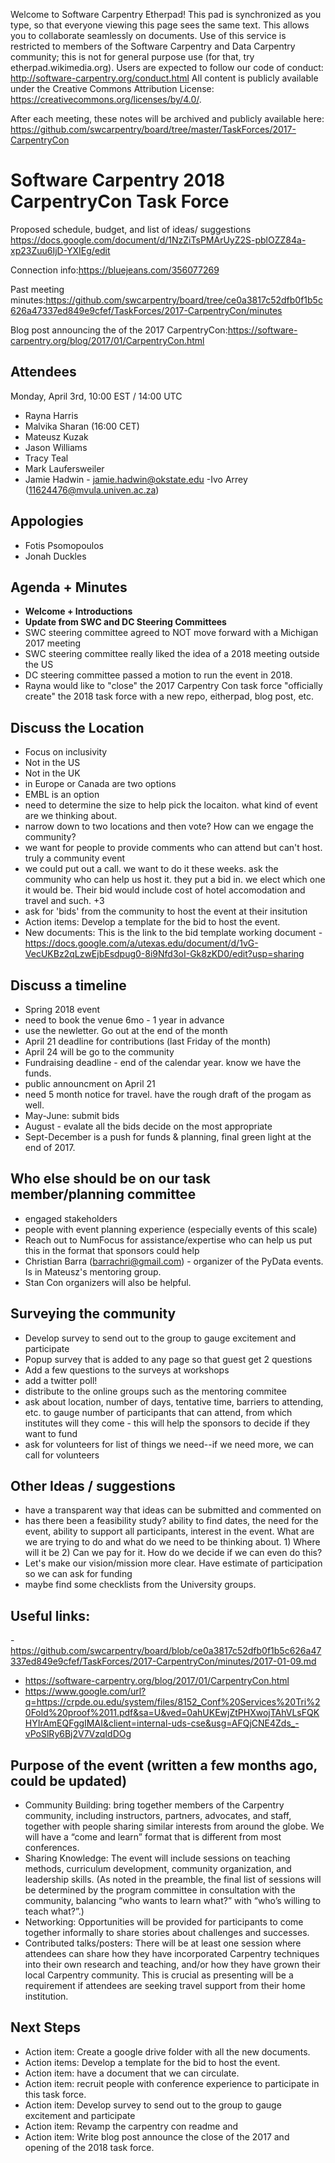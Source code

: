 Welcome to Software Carpentry Etherpad! This pad is synchronized as you type, so that everyone viewing this page sees the same text. This allows you to collaborate seamlessly on documents. Use of this service is restricted to members of the Software Carpentry and Data Carpentry community; this is not for general purpose use (for that, try etherpad.wikimedia.org). Users are expected to follow our code of conduct: http://software-carpentry.org/conduct.html All content is publicly available under the Creative Commons Attribution License: https://creativecommons.org/licenses/by/4.0/. 

After each meeting, these notes will be archived and publicly available here: https://github.com/swcarpentry/board/tree/master/TaskForces/2017-CarpentryCon

# Software Carpentry 2018 CarpentryCon Task Force

Proposed schedule, budget, and list of ideas/ suggestions
https://docs.google.com/document/d/1NzZiTsPMArUyZ2S-pblOZZ84a-xp23Zuu6IjD-YXIEg/edit

Connection info:https://bluejeans.com/356077269

Past meeting minutes:https://github.com/swcarpentry/board/tree/ce0a3817c52dfb0f1b5c626a47337ed849e9cfef/TaskForces/2017-CarpentryCon/minutes 

Blog post announcing the of the 2017 CarpentryCon:https://software-carpentry.org/blog/2017/01/CarpentryCon.html

## Attendees
Monday, April 3rd, 10:00 EST / 14:00 UTC
- Rayna Harris
- Malvika Sharan (16:00 CET)
- Mateusz Kuzak
- Jason Williams
- Tracy Teal
- Mark Laufersweiler 
- Jamie Hadwin - jamie.hadwin@okstate.edu
-Ivo Arrey (11624476@mvula.univen.ac.za)

## Appologies
- Fotis Psomopoulos
- Jonah Duckles

## Agenda + Minutes
- **Welcome + Introductions**
- **Update from SWC and DC Steering Committees**
- SWC steering committee agreed to NOT move forward with a Michigan 2017 meeting  
- SWC steering committee really liked the idea of a 2018 meeting outside the US
- DC steering committee passed a motion to run the event in 2018. 
- Rayna would like to "close" the 2017 Carpentry Con task force "officially create" the 2018 task force with a new repo, eitherpad, blog post, etc.

## **Discuss the Location**
- Focus on inclusivity
- Not in the US
- Not in the UK
- in Europe or Canada are two options
- EMBL is an option
- need to determine the size to help pick the locaiton. what kind of event are we thinking about. 
- narrow down to two locations and then vote? How can we engage the community?
- we want for people to provide comments who can attend but can't host. truly a community event
- we could put out a call. we want to do it these weeks. ask the community who can help us host it. they put a bid in. we elect which one it would be. Their bid would include cost of hotel accomodation and travel and such. +3
- ask for 'bids' from the community to host the event at their insitution
- Action items: Develop a template for the bid to host the event. 
- New documents: This is the link to the bid template working document - https://docs.google.com/a/utexas.edu/document/d/1vG-VecUKBz2qLzwEjbEsdpug0-8i9Nfd3oI-Gk8zKD0/edit?usp=sharing

## **Discuss a timeline**
- Spring 2018 event
- need to book the venue 6mo - 1 year in advance 
- use the newletter. Go out at the end of the month
- April 21 deadline for contributions (last Friday of the month)
- April 24 will be go to the community
- Fundraising deadline - end of the calendar year. know we have the funds. 
- public announcment on April 21
- need 5 month notice for travel. have the rough draft of the progam as well. 
- May-June: submit bids
- August - evalate all the bids decide on the most appropriate
- Sept-December is a push for funds & planning, final green light at the end of 2017.  

## **Who else should be on our task member/planning committee**
- engaged stakeholders 
- people with event planning experience (especially events of this scale)
- Reach out to NumFocus for assistance/expertise who can help us put this in the format that sponsors could help
- Christian Barra (barrachri@gmail.com) - organizer of the PyData events. Is in Mateusz's mentoring group. 
- Stan Con organizers will also be helpful. 

## **Surveying the community**
- Develop survey to send out to the group to gauge excitement and participate
- Popup survey that is added to any page so that guest get 2 questions
- Add a few questions to the surveys at workshops
- add a twitter poll!
- distribute to the online groups such as the mentoring commitee
- ask about location, number of days, tentative time, barriers to attending, etc.  to gauge number of participants that can attend, from which institutes will they come - this will help the sponsors to decide if they want to fund
- ask for volunteers for list of things we need--if we need more, we can call for volunteers


## **Other Ideas / suggestions**
- have a transparent way that ideas can be submitted and commented on
- has there been a feasibility study? ability to find dates, the need for the event, ability to support all participants, interest in the event. What are we are trying to do and what do we need to be thinking about. 1) Where will it be 2) Can we pay for it. How do we decide if we can even do this?
- Let's make our vision/mission more clear. Have estimate of participation so we can ask for funding
- maybe find some checklists from the University groups. 


## **Useful links:**
-https://github.com/swcarpentry/board/blob/ce0a3817c52dfb0f1b5c626a47337ed849e9cfef/TaskForces/2017-CarpentryCon/minutes/2017-01-09.md
- https://software-carpentry.org/blog/2017/01/CarpentryCon.html
- https://www.google.com/url?q=https://crpde.ou.edu/system/files/8152_Conf%20Services%20Tri%20Fold%20proof%2011.pdf&sa=U&ved=0ahUKEwjZtPHXwojTAhVLsFQKHYIrAmEQFggIMAI&client=internal-uds-cse&usg=AFQjCNE4Zds_-vPoSlRy6Bj2V7VzqIdDOg

## **Purpose of the event (written a few months ago, could be updated)**
- Community Building: bring together members of the Carpentry community, including instructors, partners, advocates, and staff, together with people sharing similar interests from around the globe. We will have a “come and learn” format that is different from most conferences.
- Sharing Knowledge: The event will include sessions on teaching methods, curriculum development, community organization, and leadership skills. (As noted in the preamble, the final list of sessions will be determined by the program committee in consultation with the community, balancing “who wants to learn what?” with “who’s willing to teach what?”.)
- Networking: Opportunities will be provided for participants to come together informally to share stories about challenges and successes.
- Contributed talks/posters: There will be at least one session where attendees can share how they have incorporated Carpentry techniques into their own research and teaching, and/or how they have grown their local Carpentry community. This is crucial as presenting will be a requirement if attendees are seeking travel support from their home institution.

## Next Steps
- Action item: Create a google drive folder with all the new documents. 
- Action items: Develop a template for the bid to host the event. 
- Action item: have a document that we can circulate. 
- Action item: recruit people with conference experience to participate in this task force. 
- Action item: Develop survey to send out to the group to gauge excitement and participate 
- Action item: Revamp the carpentry con readme and 
- Action item: Write blog post announce the close of the 2017 and opening of the 2018 task force.

